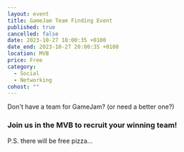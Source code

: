 ```yaml
---
layout: event
title: GameJam Team Finding Event
published: true
cancelled: false
date: 2023-10-27 18:00:35 +0100
date_end: 2023-10-27 20:00:35 +0100
location: MVB
price: Free
category:
  - Social
  - Networking
cohost: ""
---
```

Don't have a team for GameJam? (or need a better one?)

### Join us in the MVB to recruit your winning team!

P.S. there will be free pizza…
